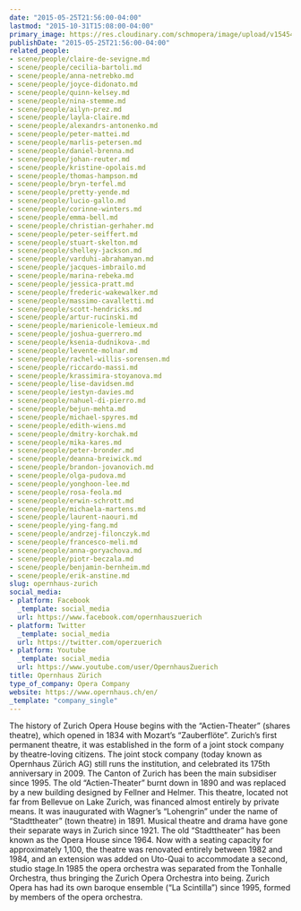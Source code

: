 ```yaml
---
date: "2015-05-25T21:56:00-04:00"
lastmod: "2015-10-31T15:08:00-04:00"
primary_image: https://res.cloudinary.com/schmopera/image/upload/v1545409169/media/webhook-uploads/1446318500371/Logo---OZ.jpg.jpg
publishDate: "2015-05-25T21:56:00-04:00"
related_people:
- scene/people/claire-de-sevigne.md
- scene/people/cecilia-bartoli.md
- scene/people/anna-netrebko.md
- scene/people/joyce-didonato.md
- scene/people/quinn-kelsey.md
- scene/people/nina-stemme.md
- scene/people/ailyn-prez.md
- scene/people/layla-claire.md
- scene/people/alexandrs-antonenko.md
- scene/people/peter-mattei.md
- scene/people/marlis-petersen.md
- scene/people/daniel-brenna.md
- scene/people/johan-reuter.md
- scene/people/kristine-opolais.md
- scene/people/thomas-hampson.md
- scene/people/bryn-terfel.md
- scene/people/pretty-yende.md
- scene/people/lucio-gallo.md
- scene/people/corinne-winters.md
- scene/people/emma-bell.md
- scene/people/christian-gerhaher.md
- scene/people/peter-seiffert.md
- scene/people/stuart-skelton.md
- scene/people/shelley-jackson.md
- scene/people/varduhi-abrahamyan.md
- scene/people/jacques-imbrailo.md
- scene/people/marina-rebeka.md
- scene/people/jessica-pratt.md
- scene/people/frederic-wakewalker.md
- scene/people/massimo-cavalletti.md
- scene/people/scott-hendricks.md
- scene/people/artur-rucinski.md
- scene/people/marienicole-lemieux.md
- scene/people/joshua-guerrero.md
- scene/people/ksenia-dudnikova-.md
- scene/people/levente-molnar.md
- scene/people/rachel-willis-sorensen.md
- scene/people/riccardo-massi.md
- scene/people/krassimira-stoyanova.md
- scene/people/lise-davidsen.md
- scene/people/iestyn-davies.md
- scene/people/nahuel-di-pierro.md
- scene/people/bejun-mehta.md
- scene/people/michael-spyres.md
- scene/people/edith-wiens.md
- scene/people/dmitry-korchak.md
- scene/people/mika-kares.md
- scene/people/peter-bronder.md
- scene/people/deanna-breiwick.md
- scene/people/brandon-jovanovich.md
- scene/people/olga-pudova.md
- scene/people/yonghoon-lee.md
- scene/people/rosa-feola.md
- scene/people/erwin-schrott.md
- scene/people/michaela-martens.md
- scene/people/laurent-naouri.md
- scene/people/ying-fang.md
- scene/people/andrzej-filonczyk.md
- scene/people/francesco-meli.md
- scene/people/anna-goryachova.md
- scene/people/piotr-beczala.md
- scene/people/benjamin-bernheim.md
- scene/people/erik-anstine.md
slug: opernhaus-zurich
social_media:
- platform: Facebook
  _template: social_media
  url: https://www.facebook.com/opernhauszuerich
- platform: Twitter
  _template: social_media
  url: https://twitter.com/operzuerich
- platform: Youtube
  _template: social_media
  url: https://www.youtube.com/user/OpernhausZuerich
title: Opernhaus Zürich
type_of_company: Opera Company
website: https://www.opernhaus.ch/en/
_template: "company_single"
---
```


The history of Zurich Opera House begins with the “Actien-Theater” (shares theatre), which opened in 1834 with Mozart’s “Zauberflöte”. Zurich’s first permanent theatre, it was established in the form of a joint stock company by theatre-loving citizens. The joint stock company (today known as Opernhaus Zürich AG) still runs the institution, and celebrated its 175th anniversary in 2009. The Canton of Zurich has been the main subsidiser since 1995. The old “Actien-Theater” burnt down in 1890 and was replaced by a new building designed by Fellner and Helmer. This theatre, located not far from Bellevue on Lake Zurich, was financed almost entirely by private means. It was inaugurated with Wagner’s “Lohengrin” under the name of “Stadttheater” (town theatre) in 1891. Musical theatre and drama have gone their separate ways in Zurich since 1921. The old “Stadttheater” has been known as the Opera House since 1964. Now with a seating capacity for approximately 1,100, the theatre was renovated entirely between 1982 and 1984, and an extension was added on Uto-Quai to accommodate a second, studio stage.In 1985 the opera orchestra was separated from the Tonhalle Orchestra, thus bringing the Zurich Opera Orchestra into being. Zurich Opera has had its own baroque ensemble (“La Scintilla”) since 1995, formed by members of the opera orchestra.
